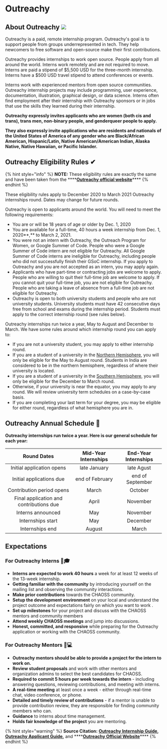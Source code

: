 # Outreachy

## About Outreachy ![](../assets/outreachy-logo.png) 

Outreachy is a paid, remote internship program. Outreachy's goal is to support people from groups underrepresented in tech. They help newcomers to free software and open-source make their first contributions.

Outreachy provides internships to work open source. People apply from all around the world. Interns work remotely and are not required to move. Interns are paid a stipend of $5,500 USD for the three-month internship. Interns have a $500 USD travel stipend to attend conferences or events.

Interns work with experienced mentors from open source communities. Outreachy internship projects may include programming, user experience, documentation, illustration, graphical design, or data science. Interns often find employment after their internship with Outreachy sponsors or in jobs that use the skills they learned during their internship.

**Outreachy expressly invites applicants who are women \(both cis and trans\), trans men, non-binary people, and genderqueer people to apply.**

**They also expressly invite applications who are residents and nationals of the United States of America of any gender who are Black/African American, Hispanic/Latin, Native American/American Indian, Alaska Native, Native Hawaiian, or Pacific Islander.**

## **Outreachy Eligibility Rules** ✔ 

{% hint style="info" %}
**NOTE:** These eligibility rules are exactly the same and have been taken from the ****[**Outreachy official website**](https://www.outreachy.org/docs/applicant/#what-is-outreachy)\*\*\*\*
{% endhint %}

These eligibility rules apply to December 2020 to March 2021 Outreachy internships round. Dates may change for future rounds.

Outreachy is open to applicants around the world. You will need to meet the following requirements:

* You are or will be 18 years of age or older by Dec. 1, 2020
* You are available for a full-time, 40 hours a week internship from Dec. 1, 2020**,** to March 2, 2021.
* You were not an intern with Outreachy, the Outreach Program for Women, or Google Summer of Code. People who were a Google Summer of Code intern are not eligible for Outreachy. All Google Summer of Code interns are ineligible for Outreachy, including people who did not successfully finish their GSoC internship. If you apply to Outreachy and you are not accepted as an intern, you may apply again.
* Applicants who have part-time or contracting jobs are welcome to apply. People who are willing to quit their full-time job are welcome to apply. If you cannot quit your full-time job, you are not eligible for Outreachy. People who are taking a leave of absence from a full-time job are not eligible for Outreachy.
* Outreachy is open to both university students and people who are not university students. University students must have 42 consecutive days free from school and exams during the internship period. Students must apply to the correct internship round \(see rules below\).

Outreachy internships run twice a year, May to August and December to March. We have some rules around which internship round you can apply to:

* If you are not a university student, you may apply to either internship round.
* If you are a student of a university in the [Northern Hemisphere](https://en.wikipedia.org/wiki/Northern_Hemisphere), you will only be eligible for the May to August round. Students in India are considered to be in the northern hemisphere, regardless of where their university is located.
* If you are a student of a university in the [Southern Hemisphere](https://en.wikipedia.org/wiki/Southern_Hemisphere), you will only be eligible for the December to March round.
* Otherwise, if your university is near the equator, you may apply to any round. We will review university term schedules on a case-by-case basis.
* If you are completing your last term for your degree, you may be eligible for either round, regardless of what hemisphere you are in.

## Outreachy Annual Schedule 📆 

**Outreachy internships run twice a year. Here is our general schedule for each year:**

| Round Dates | Mid-Year Internships | End-Year Internships |
| :---: | :---: | :---: |
| Initial application opens | late January | late Agust |
| Initial applications due | end of February | end of September |
| Contribution period opens | March | October |
| Final application and contributions due | April | November |
| Interns announced | May | November |
| Internships start | May | December |
| Internships end | August | March |

## Expectations

### For Outreachy Interns 👨🎓 

* **Interns are expected to work 40 hours** a week for at least 12 weeks of the 13-week internship.
* **Getting familiar with the community** by introducing yourself on the mailing list and observing the community interactions.
* **Make prior contributions** towards the CHAOSS community.
* **Setup the development environment** on your local and understand the project outcome and expectations fairly on which you want to work .
* **Set up milestones** for your project and discuss with the CHAOSS mentors and community members 
* **Attend weekly CHAOSS meetings** and jump into discussions.
* **Honest, committed, and responsive** while preparing for the Outreachy application or working with the CHAOSS community.

### For Outreachy Mentors 👨💻 

* **Outreachy mentors should be able to provide a project for the intern to work on.**
* **Review student proposals** and work with other mentors and organization admins to select the best candidates for CHAOSS.
* **Required to commit 5 hours per week towards the intern** - including answering questions, reviewing contributions, and meeting with interns.
* **A real-time meeting** at least once a week - either through real-time chat, video conference, or phone.
* **Detailed and timely review of contributions** - if a mentor is unable to provide contribution review, they are responsible for finding community members who can.
* **Guidance** to interns about time management.
* **Holds fair knowledge of the project** you are mentoring.

{% hint style="warning" %}
**Source Citation:** [**Outreachy Internship Guide**](https://www.outreachy.org/docs/internship/#mentor-expectations)**,** [**Outreachy Applicant Guide**](https://www.outreachy.org/docs/applicant/)**,** and ****[**Outreachy Official Website**](https://www.outreachy.org/)\*\*\*\*
{% endhint %}

